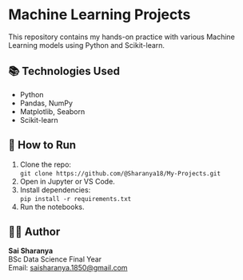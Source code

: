 # Machine Learning Projects

This repository contains my hands-on practice with various Machine Learning models using Python and Scikit-learn.

## 📚 Technologies Used

- Python
- Pandas, NumPy
- Matplotlib, Seaborn
- Scikit-learn

## 🚀 How to Run

1. Clone the repo:  
   `git clone https://github.com/@Sharanya18/My-Projects.git`
2. Open in Jupyter or VS Code.
3. Install dependencies:  
   `pip install -r requirements.txt`
4. Run the notebooks.

## 👩‍🎓 Author

**Sai Sharanya**  
BSc Data Science Final Year  
Email: saisharanya.1850@gmail.com
